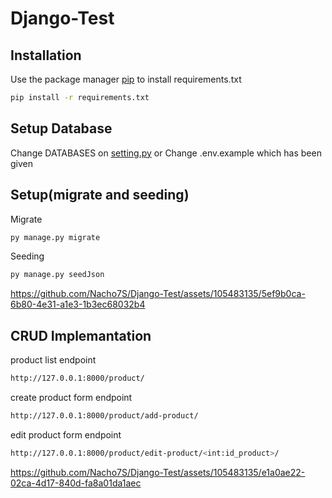 # Django-Test

## Installation

Use the package manager [pip](https://pip.pypa.io/en/stable/) to install requirements.txt

```bash
pip install -r requirements.txt
```
## Setup Database

Change DATABASES on [setting.py](https://github.com/Nacho7S/Django-Test/blob/main/apps/apps/settings.py)
or 
Change .env.example which has been given

## Setup(migrate and seeding)
Migrate
```bash
py manage.py migrate
```
Seeding
```bash
py manage.py seedJson
```
https://github.com/Nacho7S/Django-Test/assets/105483135/5ef9b0ca-6b80-4e31-a1e3-1b3ec68032b4

## CRUD Implemantation
product list endpoint
```bash
http://127.0.0.1:8000/product/
```
create product form endpoint
```bash
http://127.0.0.1:8000/product/add-product/
```
edit product form endpoint
```bash
http://127.0.0.1:8000/product/edit-product/<int:id_product>/
```
https://github.com/Nacho7S/Django-Test/assets/105483135/e1a0ae22-02ca-4d17-840d-fa8a01da1aec
